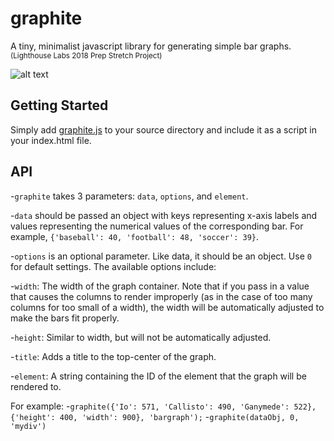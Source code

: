 # graphite
A tiny, minimalist javascript library for generating simple bar graphs.\
<sub>(Lighthouse Labs 2018 Prep Stretch Project)</sub>

![alt text](https://cdn.rawgit.com/jonathandannel/graphite/b5cbc9eb/graphite.png)

## Getting Started
Simply add [graphite.js](https://github.com/jonathandannel/graphite/blob/master/graphite.js) to your source directory and include it as a script in your index.html file.

## API
-`graphite` takes 3 parameters: `data`, `options`, and `element`.

-`data` should be passed an object with keys representing x-axis labels and values representing the numerical values of the corresponding bar. For example, `{'baseball': 40, 'football': 48, 'soccer': 39}`.

-`options` is an optional parameter. Like data, it should be an object. Use `0` for default settings. The available options include:

-`width`: The width of the graph container. Note that if you pass in a value that causes the columns to render improperly (as in the case of too many columns for too small of a width), the width will be automatically adjusted to make the bars fit properly.

-`height`: Similar to width, but will not be automatically adjusted.

-`title`: Adds a title to the top-center of the graph.

-`element`: A string containing the ID of the element that the graph will be rendered to.


For example:
 -`graphite({'Io': 571, 'Callisto': 490, 'Ganymede': 522}, {'height': 400, 'width': 900}, 'bargraph');`
 -`graphite(dataObj, 0, 'mydiv')`
